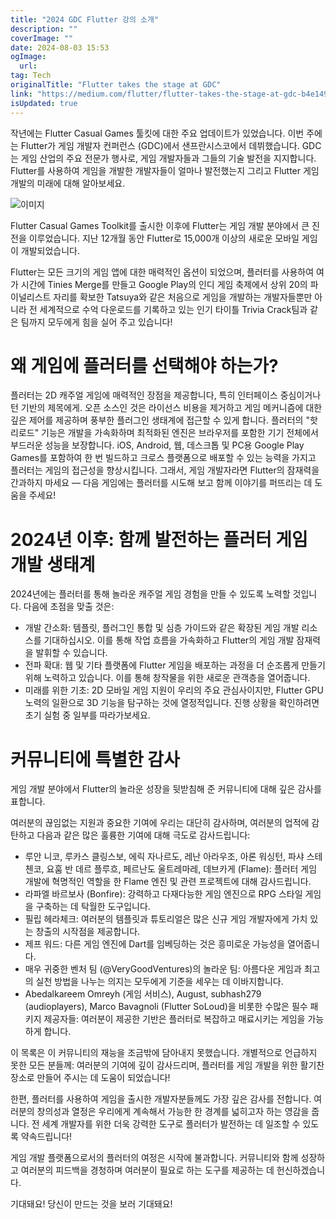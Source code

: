 ```yaml
---
title: "2024 GDC Flutter 강의 소개"
description: ""
coverImage: ""
date: 2024-08-03 15:53
ogImage:
  url:
tag: Tech
originalTitle: "Flutter takes the stage at GDC"
link: "https://medium.com/flutter/flutter-takes-the-stage-at-gdc-b4e14900d606"
isUpdated: true
---
```


작년에는 Flutter Casual Games 툴킷에 대한 주요 업데이트가 있었습니다. 이번 주에는 Flutter가 게임 개발자 컨퍼런스 (GDC)에서 샌프란시스코에서 데뷔했습니다. GDC는 게임 산업의 주요 전문가 행사로, 게임 개발자들과 그들의 기술 발전을 지지합니다. Flutter를 사용하여 게임을 개발한 개발자들이 얼마나 발전했는지 그리고 Flutter 게임 개발의 미래에 대해 알아보세요.

![이미지](/assets/img/FluttertakesthestageatGDC_0.png)

Flutter Casual Games Toolkit를 출시한 이후에 Flutter는 게임 개발 분야에서 큰 진전을 이루었습니다. 지난 12개월 동안 Flutter로 15,000개 이상의 새로운 모바일 게임이 개발되었습니다.

Flutter는 모든 크기의 게임 앱에 대한 매력적인 옵션이 되었으며, 플러터를 사용하여 여가 시간에 Tinies Merge를 만들고 Google Play의 인디 게임 축제에서 상위 20의 파이널리스트 자리를 확보한 Tatsuya와 같은 처음으로 게임을 개발하는 개발자들뿐만 아니라 전 세계적으로 수억 다운로드를 기록하고 있는 인기 타이틀 Trivia Crack팀과 같은 팀까지 모두에게 힘을 실어 주고 있습니다!

<!-- seedividend - 사각형 -->

<ins class="adsbygoogle"
     style="display:block"
     data-ad-client="ca-pub-4877378276818686"
     data-ad-slot="1898504329"
     data-ad-format="auto"
     data-full-width-responsive="true"></ins>

<script>
     (adsbygoogle = window.adsbygoogle || []).push({});
</script>

# 왜 게임에 플러터를 선택해야 하는가?

플러터는 2D 캐주얼 게임에 매력적인 장점을 제공합니다, 특히 인터페이스 중심이거나 턴 기반의 제목에게. 오픈 소스인 것은 라이선스 비용을 제거하고 게임 메커니즘에 대한 깊은 제어를 제공하며 풍부한 플러그인 생태계에 접근할 수 있게 합니다. 플러터의 "핫 리로드" 기능은 개발을 가속화하며 최적화된 엔진은 브라우저를 포함한 기기 전체에서 부드러운 성능을 보장합니다. iOS, Android, 웹, 데스크톱 및 PC용 Google Play Games를 포함하여 한 번 빌드하고 크로스 플랫폼으로 배포할 수 있는 능력을 가지고 플러터는 게임의 접근성을 향상시킵니다. 그래서, 게임 개발자라면 Flutter의 잠재력을 간과하지 마세요 — 다음 게임에는 플러터를 시도해 보고 함께 이야기를 퍼뜨리는 데 도움을 주세요!

# 2024년 이후: 함께 발전하는 플러터 게임 개발 생태계

2024년에는 플러터를 통해 놀라운 캐주얼 게임 경험을 만들 수 있도록 노력할 것입니다. 다음에 초점을 맞출 것은:

<!-- seedividend - 사각형 -->

<ins class="adsbygoogle"
     style="display:block"
     data-ad-client="ca-pub-4877378276818686"
     data-ad-slot="1898504329"
     data-ad-format="auto"
     data-full-width-responsive="true"></ins>

<script>
     (adsbygoogle = window.adsbygoogle || []).push({});
</script>

- 개발 간소화: 템플릿, 플러그인 통합 및 심층 가이드와 같은 확장된 게임 개발 리소스를 기대하십시오. 이를 통해 작업 흐름을 가속화하고 Flutter의 게임 개발 잠재력을 발휘할 수 있습니다.
- 전파 확대: 웹 및 기타 플랫폼에 Flutter 게임을 배포하는 과정을 더 순조롭게 만들기 위해 노력하고 있습니다. 이를 통해 창작물을 위한 새로운 관객층을 열어줍니다.
- 미래를 위한 기초: 2D 모바일 게임 지원이 우리의 주요 관심사이지만, Flutter GPU 노력의 일환으로 3D 기능을 탐구하는 것에 열정적입니다. 진행 상황을 확인하려면 초기 실험 중 일부를 따라가보세요.

# 커뮤니티에 특별한 감사

게임 개발 분야에서 Flutter의 놀라운 성장을 뒷받침해 준 커뮤니티에 대해 깊은 감사를 표합니다.

여러분의 끊임없는 지원과 중요한 기여에 우리는 대단히 감사하며, 여러분의 업적에 감탄하고 다음과 같은 많은 훌륭한 기여에 대해 극도로 감사드립니다:

<!-- seedividend - 사각형 -->

<ins class="adsbygoogle"
     style="display:block"
     data-ad-client="ca-pub-4877378276818686"
     data-ad-slot="1898504329"
     data-ad-format="auto"
     data-full-width-responsive="true"></ins>

<script>
     (adsbygoogle = window.adsbygoogle || []).push({});
</script>

- 루안 니코, 루카스 클링스보, 에릭 자나르도, 레난 아라우조, 아론 워싱턴, 파샤 스테첸코, 요훔 반 데르 플루흐, 페르난도 울트레마레, 데브카게 (Flame): 플러터 게임 개발에 혁명적인 역할을 한 Flame 엔진 및 관련 프로젝트에 대해 감사드립니다.
- 라파엘 바르보사 (Bonfire): 강력하고 다재다능한 게임 엔진으로 RPG 스타일 게임을 구축하는 데 탁월한 도구입니다.
- 필립 헤라체크: 여러분의 템플릿과 튜토리얼은 많은 신규 게임 개발자에게 가치 있는 창출의 시작점을 제공합니다.
- 제프 워드: 다른 게임 엔진에 Dart를 임베딩하는 것은 흥미로운 가능성을 열어줍니다.
- 매우 귀중한 벤처 팀 (@VeryGoodVentures)의 놀라운 팀: 아름다운 게임과 최고의 실천 방법을 나누는 의지는 모두에게 기준을 세우는 데 이바지합니다.
- Abedalkareem Omreyh (게임 서비스), August, subhash279 (audioplayers), Marco Bavagnoli (Flutter SoLoud)을 비롯한 수많은 필수 패키지 제공자들: 여러분이 제공한 기반은 플러터로 복잡하고 매료시키는 게임을 가능하게 합니다.

이 목록은 이 커뮤니티의 재능을 조금밖에 담아내지 못했습니다. 개별적으로 언급하지 못한 모든 분들께: 여러분의 기여에 깊이 감사드리며, 플러터를 게임 개발을 위한 활기찬 장소로 만들어 주시는 데 도움이 되었습니다!

한편, 플러터를 사용하여 게임을 출시한 개발자분들께도 가장 깊은 감사를 전합니다. 여러분의 창의성과 열정은 우리에게 계속해서 가능한 한 경계를 넓히고자 하는 영감을 줍니다. 전 세계 개발자를 위한 더욱 강력한 도구로 플러터가 발전하는 데 일조할 수 있도록 약속드립니다!

게임 개발 플랫폼으로서의 플러터의 여정은 시작에 불과합니다. 커뮤니티와 함께 성장하고 여러분의 피드백을 경청하며 여러분이 필요로 하는 도구를 제공하는 데 헌신하겠습니다.

<!-- seedividend - 사각형 -->

<ins class="adsbygoogle"
     style="display:block"
     data-ad-client="ca-pub-4877378276818686"
     data-ad-slot="1898504329"
     data-ad-format="auto"
     data-full-width-responsive="true"></ins>

<script>
     (adsbygoogle = window.adsbygoogle || []).push({});
</script>

기대돼요! 당신이 만드는 것을 보러 기대돼요!
